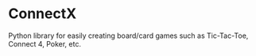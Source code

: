 # ConnectX
Python library for easily creating board/card games such as Tic-Tac-Toe, Connect 4, Poker, etc.
